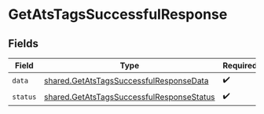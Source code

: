 # GetAtsTagsSuccessfulResponse


## Fields

| Field                                                                                                  | Type                                                                                                   | Required                                                                                               | Description                                                                                            |
| ------------------------------------------------------------------------------------------------------ | ------------------------------------------------------------------------------------------------------ | ------------------------------------------------------------------------------------------------------ | ------------------------------------------------------------------------------------------------------ |
| `data`                                                                                                 | [shared.GetAtsTagsSuccessfulResponseData](../../models/shared/getatstagssuccessfulresponsedata.md)     | :heavy_check_mark:                                                                                     | N/A                                                                                                    |
| `status`                                                                                               | [shared.GetAtsTagsSuccessfulResponseStatus](../../models/shared/getatstagssuccessfulresponsestatus.md) | :heavy_check_mark:                                                                                     | N/A                                                                                                    |